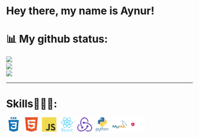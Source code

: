 # Hey there, my name is Aynur!






# 📊 My github status:
![](https://github-readme-stats.vercel.app/api?username=AynurSalimli&theme=dark&hide_border=false&include_all_commits=true&count_private=true)<br/>
![](https://github-readme-streak-stats.herokuapp.com/?user=AynurSalimli&theme=dark&hide_border=false)<br/>
![](https://github-readme-stats.vercel.app/api/top-langs/?username=AynurSalimli&theme=dark&hide_border=false&include_all_commits=true&count_private=true&layout=compact)

---

# Skills👩🏻‍💻:
<div>
   <img src="https://github.com/devicons/devicon/blob/master/icons/css3/css3-plain-wordmark.svg"  title="CSS3" alt="CSS" width="40" height="40"/>&nbsp;
  <img src="https://github.com/devicons/devicon/blob/master/icons/html5/html5-original.svg" title="HTML5" alt="HTML" width="40" height="40"/>&nbsp;
  <img src="https://github.com/devicons/devicon/blob/master/icons/javascript/javascript-original.svg" title="JavaScript" alt="JavaScript" width="40" height="40"/>&nbsp;
  <img src="https://github.com/devicons/devicon/blob/master/icons/react/react-original-wordmark.svg" title="React" alt="React" width="40" height="40"/>&nbsp;
  <img src="https://github.com/devicons/devicon/blob/master/icons/redux/redux-original.svg" title="Redux" alt="Redux " width="40" height="40"/>&nbsp;
  <img src="https://github.com/devicons/devicon/blob/master/icons/python/python-original-wordmark.svg" title="Python" alt="Java" width="40" height="40"/>&nbsp;
  <img src="https://github.com/devicons/devicon/blob/master/icons/mysql/mysql-original-wordmark.svg" title="MySQL"  alt="MySQL" width="40" height="40"/>&nbsp;
  <img src="https://github.com/devicons/devicon/blob/master/icons/angular/angular-original-wordmark.svg" title="Angular"  alt="Angular" width="40" height="40"/>&nbsp;
   
</div>

<!-- Proudly created with GPRM ( https://gprm.itsvg.in ) -->
